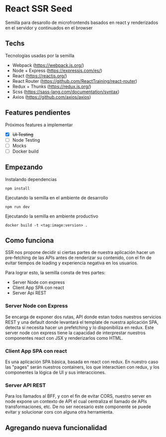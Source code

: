 # React SSR Seed
Semilla para desarollo de microfrontends basados en react y renderizados en el servidor y continuados en el browser

## Techs
Tecnologías usadas por la semilla
- Webpack (https://webpack.js.org/)
- Node + Express (https://expressjs.com/es/)
- React (https://reactjs.org/)
- React Router (https://github.com/ReactTraining/react-router)
- Redux + Thunks (https://redux.js.org/)
- Scss (https://sass-lang.com/documentation/syntax)
- Axios (https://github.com/axios/axios)

## Features pendientes
Próximos features a implementar
- [x] ~~UI Testing~~
- [ ] Node Testing
- [ ] Mocks
- [ ] Docker build

## Empezando
Instalando dependencias
```$xslt
npm install
```
Ejecutando la semilla en el ambiente de desarrollo
```$xslt
npm run dev
```

Ejecutando la semilla en ambiente productivo
```$xslt
docker build -t <tag:image:version> .
```
## Como funciona
SSR nos propone decidir si ciertas partes de nuestra aplicación hacer un pre-fetching de las APIs antes de renderizar 
su contenido, con el fin de evitar tiempos de loading y experiencia negativa en los usuarios.

Para lograr esto, la semilla consta de tres partes:
- Server Node con express
- Client App SPA con react
- Server Api REST 

### Server Node con Express

Se encarga de exponer dos rutas, API donde estan todos nuestros servicios REST y una default donde levantará el template
de nuestra aplicación SPA, detecta si necesita hacer un prefetching y lo disponibiliza en redux. 
Este server node con express tiene la capacidad de interprestar nuestros componentes react con JSX y renderizarlos 
como HTML.

### Client App SPA con react

Es una aplicación SPA básica, basada en react con redux. En nuestro caso las "pages" serán nuestros containers, los que 
interactúen con redux, y los componentes la lógica de UI y sus interacciones.  

### Server API REST

Para los llamados al BFF, y con el fin de evitar CORS, nuestro server en node expone un contexto de API el cual
centraliza el llamado de APIs transformaciones, etc. De no ser necesario este componente se puede evitar y solucionar 
cors con alguna otra herramienta.

## Agregando nueva funcionalidad
